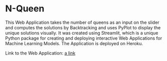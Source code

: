# N-Queen
This Web Application takes the number of queens as an input on the slider and computes the solutions by Backtracking and uses PyPlot to display the unique solutions visually.
It was created using Streamlit, which is a unique Python package for creating and deploying interactive Web Applications for Machine Learning Models. The Application is deployed on Heroku.

Link to the Web Application:
[a link](https://n-queen-web-app.herokuapp.com/)

